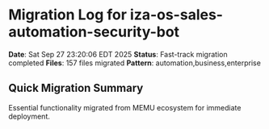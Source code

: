 # Migration Log for iza-os-sales-automation-security-bot

**Date**: Sat Sep 27 23:20:06 EDT 2025
**Status**: Fast-track migration completed
**Files**:      157 files migrated
**Pattern**: automation,business,enterprise

## Quick Migration Summary
Essential functionality migrated from MEMU ecosystem for immediate deployment.
